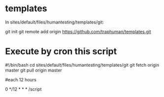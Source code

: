 # templates

In sites/default/files/humantesting/templates/git:

git init
git remote add origin https://github.com/traphuman/templates.git

# Execute by cron this script

#!/bin/bash
cd sites/default/files/humantesting/templates/git
git fetch origin master
git pull origin master

#each 12 hours

0 */12 * * * /script
